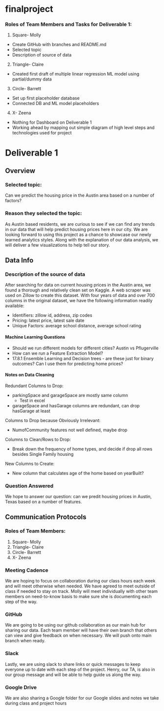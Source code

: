 # finalproject

### Roles of Team Members and Tasks for Deliverable 1:
1. Square- Molly
  - Create GitHub with branches and README.md
  - Selected topic 
  - Description of source of data
  
2. Triangle- Claire
  - Created first draft of multiple linear regression ML model using partial/dummy data
  
3. Circle- Barrett
  - Set up first placeholder database
  - Connected DB and ML model placeholders
  
4. X- Zeena
  - Nothing for Dashboard on Deliverable 1
  - Working ahead by mapping out simple diagram of high level steps and technologies used for project

# Deliverable 1 

## Overview

### Selected topic:

Can we predict the housing price in the Austin area based on a number of factors?

### Reason they selected the topic:

As Austin based residents, we are curious to see if we can find any trends in our data that will help predict housing prices here in our city. We are looking forward to using this project as a chance to showcase our newly learned analytics styles. Along with the explanation of our data analysis, we will deliver a few visualizations to help tell our story.

## Data Info

### Description of the source of data

After searching for data on  current housing prices in the Austin area, we found a thorough and relatively clean set on Kaggle. A web scraper was used on Zillow to create this dataset. With four years of data and over 700 columns in the original dataset, we have the following information readily available:

- Identifiers: zillow id, address, zip codes
- Pricing: latest price, latest sale date
- Unique Factors: average school distance, average school rating

#### Machine Learning Questions

- Should we run different models for different cities? Austin vs Pflugerville
- How can we run a Feature Extraction Model? 
- 17.8.1 Ensemble Learning and Decision trees - are these just for binary outcomes? Can I use them for predicting home prices?

#### Notes on Data Cleaning 

Redundant Columns to Drop:
- parkingSpace and garageSpace are mostly same column
  - Test in excel
- garageSpace and hasGarage columns are redundant, can drop hasGarage at least

Columns to Drop because Obviously Irrelevant:
- NumofCommunity features not well defined, maybe drop


Columns to Clean/Rows to Drop:
- Break down the frequency of home types, and decide if drop all rows besides Single Family housing 

New Columns to Create:
- New column that calculates age of the home based on yearBuilt?

### Question Answered

We hope to answer our question: can we predit housing prices in Austin, Texas based on a number of features. 

## Communication Protocols

### Roles of Team Members:
1. Square- Molly
2. Triangle- Claire
3. Circle- Barrett
4. X- Zeena

### Meeting Cadence

We are hoping to focus on collaboration during our class hours each week and will meet otherwise when needed. We have agreed to meet outside of class if needed to stay on track. Molly will meet individually with other team members on need-to-know basis to make sure she is documenting each step of the way. 

### GitHub

We are going to be using our github collaboration as our main hub for sharing our data. Each team member will have their own branch that others can view and give feedback on when necessary. We will push onto main branch when ready. 

### Slack

Lastly, we are using slack to share links or quick messages to keep everyone up to date with each step of the project. Henry, our TA, is also in our group message and will be able to help guide us along the way. 

### Google Drive

We are also sharing a Google folder for our Google slides and notes we take during class and project hours
